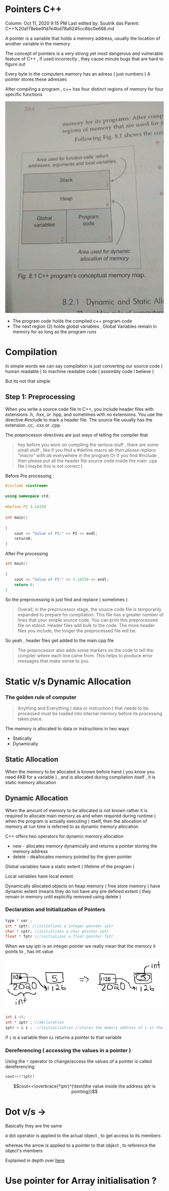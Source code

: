 # Pointers C++

Column: Oct 11, 2020 9:15 PM
Last edited by: Soutrik das
Parent: C++%20af78ebe91d7e4bd78a6245cc8bc0e666.md

A pointer is a variable that holds a memory address, usually the location of another variable in the memory 

The concept of pointers is a very strong yet most dangerous and vulnerable feature of C++ , if used incorrectly , they cause minute bugs that are hard to figure out 

Every byte in the computers memory has an adress ( just numbers ) A pointer stores these adresses

After compiling a program , c++ has four distinct regions of memory for four specific functions 

![Pointers%20C++%20bbe25d6d727344fb89accf91b6ff5994/WhatsApp_Image_2020-09-19_at_12.51.01_PM.jpeg](Pointers%20C++%20bbe25d6d727344fb89accf91b6ff5994/WhatsApp_Image_2020-09-19_at_12.51.01_PM.jpeg)

- The program code holds the compiled c++ program code
- The next region (2) holds global variables , Global Variables remain in memory for as long as the program runs

# Compilation

In simple words we can say compilation is just converting our source code ( human readable ) to machine readable code ( assembly code I believe ) 

But its not that simple 

## Step 1: Preprocessing

When you write a source code file in C++, you include header files with extensions .h, .hxx, or .hpp, and sometimes with no extensions. You use the directive #include to mark a header file. The source file usually has the extension .cc, .cxx or .cpp.

The preprocessor directives are just ways of telling the compiler that 

> hey before you work on compiling the serious stuff , there are some small stuff , like if you find a #define macro a*b then please replace "macro" with a*b everywhere in the program 
Or 
If you find #include , then please put all the header file source code inside the main .cpp file ( maybe this is not correct )

Before Pre processing : 

```cpp
#include <iostream>

using namespace std;

#define PI 3.14159

int main()

{
    cout << "Value of PI:" << PI << endl;
    return0;
}
```

After Pre processing 

```cpp
int main()

{
    cout << "Value of PI:" << 3.14159 << endl;
    return 0;
}
```

So the preprocessing is just find and replace ( sometimes ) 

> Overall, in the preprocessor stage, the source code file is temporarily expanded to prepare for compilation. This file has a greater number of lines that your simple source code. You can print this preprocessed file on stdout. Header files add bulk to the code. The more header files you include, the longer the preprocessed file will be.

So yeah , header files get added to the main.cpp file 

> The preprocessor also adds some markers on the code to tell the compiler where each line came from. This helps to produce error messages that make sense to you.

# Static v/s Dynamic Allocation

### The golden rule of computer

> Anything and Everything ( data or instruction ) that needs to be processed must be loaded into internal memory before its processing takes place.

The memory is allocated to data or instructions in two ways 

- Statically
- Dynamically

## Static Allocation

When the memory to be allocated is known before hand ( you know you need 4KB for a variable ) , and is allocated during compilation itself , it is static memory allocation

## Dynamic Allocation

When the amount of memory to be allocated is not known rather it is required to allocate main memory as and when required during runtime ( when the program is actually executing ) itself, then the allocation of memory at run time is referred to as dynamic memory allocation 

C++ offers two operators for dynamic memory allocation 

- new - allocates memory dynamically and returns a pointer storing the memory address
- delete - deallocates memory pointed by the given pointer

Global variables have a static extent ( lifetime of the program ) 

Local variables have local extent 

Dynamically allocated objects on heap memory ( free store memory ) have dynamic extent (means they do not have any pre defined extent ( they remain in memory until explicitly removed using delete ) 

### Declaration and Initialization of Pointers

```cpp
type * var ;
int * iptr; //initializes a integer pointer iptr
char * cptr; //initializes a char pointer cptr
float * fptr ;//initializes a float pointer fptr
```

When we say iptr is an integer pointer we really mean that the memory it points to , has int value 

![Pointers%20C++%20bbe25d6d727344fb89accf91b6ff5994/Untitled.png](Pointers%20C++%20bbe25d6d727344fb89accf91b6ff5994/Untitled.png)

```cpp
int i =5;
int * iptr ; //declaration
iptr = & i ;  //initialisation //stores the memory address of i in the iptr 
```

if `i` is a variable then `&i` returns a pointer to that variable 

### Dereferencing ( accessing the values in a pointer )

Using the `*` operator to change/access the values of a pointer is called dereferencing 

```cpp
cout<<(*iptr)
```

$$cout<<\overbrace{*iptr}^{\text{the value inside the address iptr is pointing}}$$

# Dot v/s →

Basically they are the same 

a dot operator is applied to the actual object , to get access to its members 

whereas the arrow is applied to a pointer to that object , to reference the object's members 

Explained in depth over [here](https://www.tutorialspoint.com/cplusplus/cpp_member_operators.htm) 

# Use pointer for Array initialisation ?